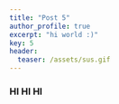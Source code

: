 ```yaml
---
title: "Post 5"
author_profile: true
excerpt: "hi world :)"
key: 5
header:
  teaser: /assets/sus.gif
---
```


### HI HI HI